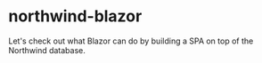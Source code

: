 # northwind-blazor
Let's check out what Blazor can do by building a SPA on top of the Northwind database.

